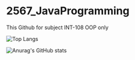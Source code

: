 # 2567_JavaProgramming
This Github for subject INT-108 OOP only


![Top Langs](https://github-readme-stats.vercel.app/api/top-langs/?username=myusername&theme=tokyonight)



![Anurag's GitHub stats](https://github-readme-stats.vercel.app/api?username=anuraghazra&show_icons=true&theme=radical)
